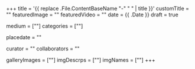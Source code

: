 +++
title = '{{ replace .File.ContentBaseName "-" " " | title }}'
customTitle = ""
featuredImage = ""
featuredVideo = ""
date = {{ .Date }}
draft = true

medium = [""]
categories = [""]

placedate = ""

curator = ""
collaborators = ""


galleryImages = [""]
imgDescrps = [""]
imgNames = [""]
+++

